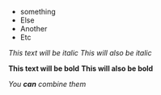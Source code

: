   - something
  - Else 
  - Another
  - Etc 

*This text will be italic*
_This will also be italic_

**This text will be bold**
__This will also be bold__

_You **can** combine them_
